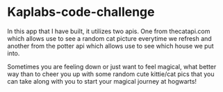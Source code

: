 # Kaplabs-code-challenge

In this app that I have built, it utilizes two apis. One from thecatapi.com which allows use to see a random cat picture everytime we refresh and another from the potter api which allows use to see which house we put into.

Sometimes you are feeling down or just want to feel magical, what better way than to cheer you up with some random cute kittie/cat pics that you can take along with you to start your magical journey at hogwarts!